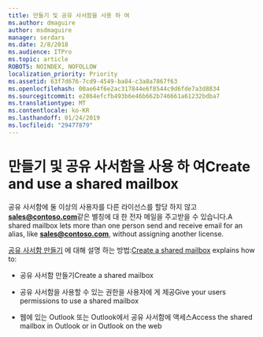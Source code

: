 ```yaml
---
title: 만들기 및 공유 사서함을 사용 하 여
ms.author: dmaguire
author: msdmaguire
manager: serdars
ms.date: 2/8/2018
ms.audience: ITPro
ms.topic: article
ROBOTS: NOINDEX, NOFOLLOW
localization_priority: Priority
ms.assetid: 63f7d676-7cd9-4549-ba84-c3a8a7867f63
ms.openlocfilehash: 00ae64f6e2ac317844e6f8544c9d6fde7a3d8834
ms.sourcegitcommit: e2864efcfb493b6e46b662b746661a61232bdba7
ms.translationtype: MT
ms.contentlocale: ko-KR
ms.lasthandoff: 01/24/2019
ms.locfileid: "29477879"
---
```

# <a name="create-and-use-a-shared-mailbox"></a><span data-ttu-id="048be-102">만들기 및 공유 사서함을 사용 하 여</span><span class="sxs-lookup"><span data-stu-id="048be-102">Create and use a shared mailbox</span></span>

<span data-ttu-id="048be-103">공유 사서함에 둘 이상의 사용자를 다른 라이선스를 할당 하지 않고 **sales@contoso.com**같은 별칭에 대 한 전자 메일을 주고받을 수 있습니다.</span><span class="sxs-lookup"><span data-stu-id="048be-103">A shared mailbox lets more than one person send and receive email for an alias, like **sales@contoso.com**, without assigning another license.</span></span>
  
<span data-ttu-id="048be-104">[공유 사서함 만들기](https://support.office.com/article/Create-a-shared-mailbox-871a246d-3acd-4bba-948e-5de8be0544c9) 에 대해 설명 하는 방법:</span><span class="sxs-lookup"><span data-stu-id="048be-104">[Create a shared mailbox](https://support.office.com/article/Create-a-shared-mailbox-871a246d-3acd-4bba-948e-5de8be0544c9) explains how to:</span></span> 
  
- <span data-ttu-id="048be-105">공유 사서함 만들기</span><span class="sxs-lookup"><span data-stu-id="048be-105">Create a shared mailbox</span></span>
    
- <span data-ttu-id="048be-106">공유 사서함을 사용할 수 있는 권한을 사용자에 게 제공</span><span class="sxs-lookup"><span data-stu-id="048be-106">Give your users permissions to use a shared mailbox</span></span>
    
- <span data-ttu-id="048be-107">웹에 있는 Outlook 또는 Outlook에서 공유 사서함에 액세스</span><span class="sxs-lookup"><span data-stu-id="048be-107">Access the shared mailbox in Outlook or in Outlook on the web</span></span>
    

